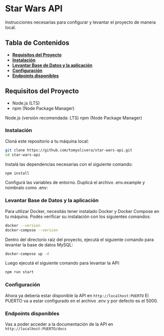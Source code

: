 # Star Wars API

Instrucciones necesarias para configurar y levantar el proyecto de manera local.

## Tabla de Contenidos

- **[Requisitos del Proyecto](#requisitos-del-proyecto)**
- **[Instalación](#instalación)**
- **[Levantar Base de Datos y la aplicación](#levantar-base-de-datos-y-la-aplicación)**
- **[Configuración](#configuración)**
- **[Endpoints disponibles](#endpoints-disponibles)**

## Requisitos del Proyecto

- Node.js (LTS)
- npm (Node Package Manager)

Node.js (versión recomendada: LTS)
npm (Node Package Manager)

### Instalación

Cloná este repositorio a tu máquina local:

```bash
git clone https://github.com/tomyolivera/star-wars-api.git
cd star-wars-api
```

Instalá las dependencias necesarias con el siguiente comando:

```bash
npm install
```

Configurá las variables de entorno. Duplicá el archivo .env.example y nombralo como .env:

### Levantar Base de Datos y la aplicación

Para utilizar Docker, necesitás tener instalado Docker y Docker Compose en tu máquina. Podés verificar su instalación con los siguientes comandos:

```bash
docker --version
docker-compose --version
```

Dentro del directorio raíz del proyecto, ejecutá el siguiente comando para levantar la base de datos MySQL:

```bash
docker-compose up -d
```

Luego ejecutá el siguiente comando para levantar la API:

```bash
npm run start
```

### Configuración

Ahora ya debería estar disponible la API en `http://localhost:PUERTO`
El PUERTO va a estar configurado en el archivo .env y por defecto es el 5000.

### Endpoints disponibles

Vas a poder acceder a la documentación de la API en
`http://localhost:PUERTO/docs`
